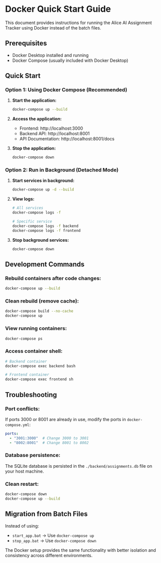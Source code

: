 # Docker Quick Start Guide

This document provides instructions for running the Alice AI Assignment Tracker using Docker instead of the batch files.

## Prerequisites

- Docker Desktop installed and running
- Docker Compose (usually included with Docker Desktop)

## Quick Start

### Option 1: Using Docker Compose (Recommended)

1. **Start the application:**
   ```bash
   docker-compose up --build
   ```

2. **Access the application:**
   - Frontend: http://localhost:3000
   - Backend API: http://localhost:8001
   - API Documentation: http://localhost:8001/docs

3. **Stop the application:**
   ```bash
   docker-compose down
   ```

### Option 2: Run in Background (Detached Mode)

1. **Start services in background:**
   ```bash
   docker-compose up -d --build
   ```

2. **View logs:**
   ```bash
   # All services
   docker-compose logs -f
   
   # Specific service
   docker-compose logs -f backend
   docker-compose logs -f frontend
   ```

3. **Stop background services:**
   ```bash
   docker-compose down
   ```

## Development Commands

### Rebuild containers after code changes:
```bash
docker-compose up --build
```

### Clean rebuild (remove cache):
```bash
docker-compose build --no-cache
docker-compose up
```

### View running containers:
```bash
docker-compose ps
```

### Access container shell:
```bash
# Backend container
docker-compose exec backend bash

# Frontend container
docker-compose exec frontend sh
```

## Troubleshooting

### Port conflicts:
If ports 3000 or 8001 are already in use, modify the ports in `docker-compose.yml`:
```yaml
ports:
  - "3001:3000"  # Change 3000 to 3001
  - "8002:8001"  # Change 8001 to 8002
```

### Database persistence:
The SQLite database is persisted in the `./backend/assignments.db` file on your host machine.

### Clean restart:
```bash
docker-compose down
docker-compose up --build
```

## Migration from Batch Files

Instead of using:
- `start_app.bat` → Use `docker-compose up`
- `stop_app.bat` → Use `docker-compose down`

The Docker setup provides the same functionality with better isolation and consistency across different environments.
